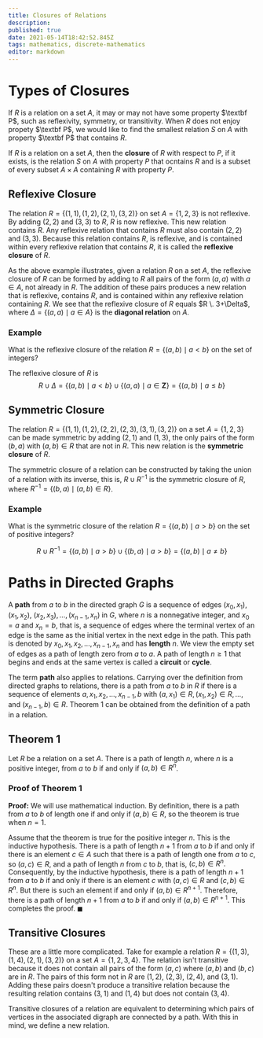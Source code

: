```yaml
---
title: Closures of Relations
description: 
published: true
date: 2021-05-14T18:42:52.845Z
tags: mathematics, discrete-mathematics
editor: markdown
---
```


# Types of Closures

If $R$ is a relation on a set $A$, it may or may not have some property $\textbf P$, such as reflexivity, symmetry, or transitivity. When $R$ does not enjoy propety $\textbf P$, we would like to find the smallest relation $S$ on $A$ with property $\textbf P$ that contains $R$.

If $R$ is a relation on a set $A$, then the **closure** of $R$ with respect to $P$, if it exists, is the relation $S$ on $A$ with property $P$ that ocntains $R$ and is a subset of every subset $A \times A$ containing $R$ with property $P$.

## Reflexive Closure

The relation $R=\{(1,1),(1,2),(2,1),(3,2)\}$ on set $A=\{1,2,3\}$ is not reflexive. By adding $(2,2)$ and $(3,3)$ to $R$, $R$ is now reflexive. This new relation contains $R$. Any reflexive relation that contains $R$ must also contain $(2,2)$ and $(3,3)$. Because this relation contains $R$, is reflexive, and is contained within every reflexive relation that contains $R$, it is called the **reflexive closure** of $R$.

As the above example illustrates, given a relation $R$ on a set $A$, the reflexive closure of $R$ can be formed by adding to $R$ all pairs of the form $(a, a)$ with $a \in A$, not already in $R$. The addition of these pairs produces a new relation that is reflexive, contains $R$, and is contained within any reflexive relation containing $R$. We see that the reflexive closure of $R$ equals $R \.
3+\Delta$, where $\Delta=\{(a, a) \mid a \in A\}$ is the **diagonal relation** on $A$.

### Example
What is the reflexive closure of the relation $R=\{(a, b) \mid a<b\}$ on the set of integers?

The reflexive closure of $R$ is 
$$
R \cup \Delta=\{(a, b) \mid a<b\} \cup\{(a, a) \mid a \in \mathbf{Z}\}=\{(a, b) \mid a \leq b\}
$$

## Symmetric Closure
The relation $R=\{(1,1),(1,2),(2,2),(2,3),(3,1),(3,2)\}$ on a set $A=\{1,2,3\}$ can be made symmetric by adding $(2,1)$ and $(1,3)$, the only pairs of the form $(b,a)$ with $(a,b) \in R$ that are not in $R$. This new relation is the **symmetric closure** of $R$.

The symmetric closure of a relation can be constructed by taking the union of a relation with its inverse, this is, $R \cup R^{-1}$ is the symmetric closure of $R$, where $R^{-1}=\{(b, a) \mid(a, b) \in R\}$.

### Example 
What is the symmetric closure of the relation $R=\{(a, b) \mid a>b\}$ on the set of positive integers?

$$
R \cup R^{-1}=\{(a, b) \mid a>b\} \cup\{(b, a) \mid a>b\}=\{(a, b) \mid a \neq b\}
$$

# Paths in Directed Graphs
A **path** from $a$ to $b$ in the directed graph $G$ is a sequence of edges $\left(x_{0}, x_{1}\right),\left(x_{1}, x_{2}\right)$, $\left(x_{2}, x_{3}\right), \ldots,\left(x_{n-1}, x_{n}\right)$ in $G$, where $n$ is a nonnegative integer, and $x_{0}=a$ and $x_{n}=b$, that is, a sequence of edges where the terminal vertex of an edge is the same as the initial vertex in the next edge in the path. This path is denoted by $x_{0}, x_{1}, x_{2}, \ldots, x_{n-1}, x_{n}$ and has **length** $n$. We view the empty set of edges as a path of length zero from $a$ to $a$. A path of length $n \geq 1$ that begins and ends at the same vertex is called a **circuit** or **cycle**.

The term **path** also applies to relations. Carrying over the definition from directed graphs to relations, there is a path from $a$ to $b$ in $R$ if there is a sequence of elements $a, x_{1}, x_{2}, \ldots, x_{n-1}, b$ with $\left(a, x_{1}\right) \in R,\left(x_{1}, x_{2}\right) \in R, \ldots$, and $\left(x_{n-1}, b\right) \in R .$ Theorem 1 can be obtained from the definition of a path in a relation.


## Theorem 1
Let $R$ be a relation on a set $A$. There is a path of length $n$, where $n$ is a positive integer, from $a$ to $b$ if and only if $(a, b) \in R^{n}$.

### Proof of Theorem 1
**Proof:** We will use mathematical induction. By definition, there is a path from $a$ to $b$ of length one if and only if $(a, b) \in R$, so the theorem is true when $n=1$.

Assume that the theorem is true for the positive integer $n$. This is the inductive hypothesis. There is a path of length $n+1$ from $a$ to $b$ if and only if there is an element $c \in A$ such that there is a path of length one from $a$ to $c$, so $(a, c) \in R$, and a path of length $n$ from $c$ to $b$, that is, $(c, b) \in R^{n} .$ Consequently, by the inductive hypothesis, there is a path of length $n+1$ from $a$ to $b$ if and only if there is an element $c$ with $(a, c) \in R$ and $(c, b) \in R^{n} .$ But there is such an element if and only if $(a, b) \in R^{n+1}$. Therefore, there is a path of length $n+1$ from $a$ to $b$ if and only if $(a, b) \in R^{n+1}$. This completes the proof. $\blacksquare$

## Transitive Closures
These are a little more complicated. Take for example a relation $R=\{(1,3),(1,4),(2,1),(3,2)\}$ on a set $A=\{1,2,3,4\}$. The relation isn't transitive because it does not contain all pairs of the form $(a,c)$ where $(a,b)$ and $(b,c)$ are in $R$. The pairs of this form not in $R$ are $(1,2)$, $(2,3)$, $(2,4)$, and $(3,1)$. Adding these pairs doesn't produce a transitive relation because the resulting relation contains $(3,1)$ and $(1,4)$ but does not contain $(3,4)$.

Transitive closures of a relation are equivalent to determining which pairs of vertices in the associated digraph are connected by a path. With this in mind, we define a new relation.
